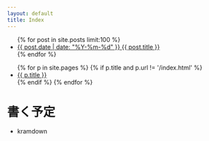 ```yaml
---
layout: default
title: Index
---
```


<ul>
{% for post in site.posts limit:100 %}
    <li>
    <a href="{{ post.url }}">
    {{ post.date | date: "%Y-%m-%d" }}
    {{ post.title }}
    </a>
    </li>
{% endfor %}
</ul>

<ul>
{% for p in site.pages %}
    {% if p.title and p.url != '/index.html' %}
    <li>
    <a href="{{ p.url }}">
      {{ p.title }}
    </a>
    </li>
    {% endif %}
{% endfor %}
</ul>

# 書く予定
- kramdown

